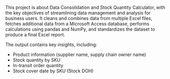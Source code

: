 
This project is about Data Consolidation and Stock Quantity Calculator, with the key objectives of streamlining data management and analysis for business users. 
It cleans and combines data from multiple Excel files, fetches additional data from a Microsoft Access database, performs calculations using pandas and NumPy, and standardizes the dataset to produce a final Excel report. 

The output contains key insights, including:
- Product information (supplier name, supply chain owner name)
- Stock quantity by SKU
- In-transit order quantity
- Stock cover date by SKU (Stock DOH)
